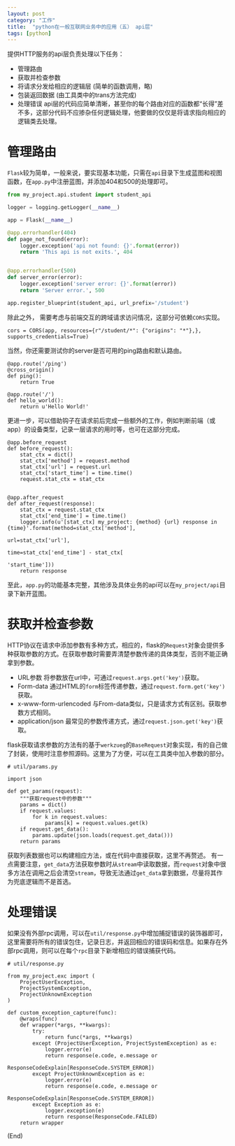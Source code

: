 ```yaml
---
layout: post
category: "工作"
title:  "python在一般互联网业务中的应用（五） api层"
tags: [python]
---
```


提供HTTP服务的api层负责处理以下任务：
- 管理路由
- 获取并检查参数
- 将请求分发给相应的逻辑层 (简单的函数调用，略)
- 包装返回数据 (由工具类中的trans方法完成)
- 处理错误
api层的代码应简单清晰，甚至你的每个路由对应的函数都“长得”差不多，这部分代码不应掺杂任何逻辑处理，他要做的仅仅是将请求指向相应的逻辑类去处理。

# 管理路由

`Flask`较为简单，一般来说，要实现基本功能，只需在`api`目录下生成蓝图和视图函数，在`app.py`中注册蓝图，并添加404和500的处理即可。

```Python
from my_project.api.student import student_api

logger = logging.getLogger(__name__)

app = Flask(__name__)

@app.errorhandler(404)
def page_not_found(error):
    logger.exception('api not found: {}'.format(error))
    return 'This api is not exits.', 404


@app.errorhandler(500)
def server_error(error):
    logger.exception('server error: {}'.format(error))
    return 'Server error.', 500

app.register_blueprint(student_api, url_prefix='/student')

```

除此之外， 需要考虑与前端交互的跨域请求访问情况，这部分可依赖`CORS`实现。

```
cors = CORS(app, resources={r"/student/*": {"origins": "*"},}, supports_credentials=True)
```

当然，你还需要测试你的server是否可用的ping路由和默认路由。

```
@app.route('/ping')
@cross_origin()
def ping():
    return True

@app.route('/')
def hello_world():
    return u'Hello World!'
```

更进一步，可以借助钩子在请求前后完成一些额外的工作，例如判断前端（或app）的设备类型，记录一层请求的用时等，也可在这部分完成。

```
@app.before_request
def before_request():
    stat_ctx = dict()
    stat_ctx['method'] = request.method
    stat_ctx['url'] = request.url
    stat_ctx['start_time'] = time.time()
    request.stat_ctx = stat_ctx


@app.after_request
def after_request(response):
    stat_ctx = request.stat_ctx
    stat_ctx['end_time'] = time.time()
    logger.info(u'[stat_ctx] my_project: {method} {url} response in {time}'.format(method=stat_ctx['method'],
                                                                                   url=stat_ctx['url'],
                                                                                   time=stat_ctx['end_time'] - stat_ctx[
                                                                                       'start_time']))
    return response
```

至此，`app.py`的功能基本完整，其他涉及具体业务的api可以在`my_project/api`目录下新开蓝图。

# 获取并检查参数

HTTP协议在请求中添加参数有多种方式，相应的，flask的`Request`对象会提供多种获取参数的方式。在获取参数时需要弄清楚参数传递的具体类型，否则不能正确拿到参数。

- URL参数 将参数放在url中，可通过`request.args.get('key')`获取。
- Form-data 通过HTML的`form`标签传递参数，通过`request.form.get('key')`获取。
- x-www-form-urlencoded 与From-data类似，只是请求方式有区别。获取参数方式相同。
- application/json 最常见的参数传递方式，通过`request.json.get('key')`获取。

flask获取请求参数的方法有的基于`werkzueg`的`BaseRequest`对象实现，有的自己做了封装，使用时注意参照源码。这里为了方便，可以在工具类中加入参数的部分。

```
# util/params.py

import json

def get_params(request):
    """获取request中的参数"""
    params = dict()
    if request.values:
        for k in request.values:
            params[k] = request.values.get(k)
    if request.get_data():
        params.update(json.loads(request.get_data()))
    return params
```

获取列表数据也可以构建相应方法，或在代码中直接获取，这里不再赘述。
有一点需要注意，`get_data`方法获取参数时从`stream`中读取数据，而`request`对象中很多方法在调用之后会清空`stream`，导致无法通过`get_data`拿到数据，尽量将其作为兜底逻辑而不是首选。

# 处理错误

如果没有外部rpc调用，可以在`util/response.py`中增加捕捉错误的装饰器即可，这里需要将所有的错误包住，记录日志，并返回相应的错误码和信息。如果存在外部rpc调用，则可以在每个`rpc`目录下新增相应的错误捕获代码。

```
# util/response.py

from my_project.exc import (
    ProjectUserException,
    ProjectSystemException,
    ProjectUnknownException
)

def custom_exception_capture(func):
    @wraps(func)
    def wrapper(*args, **kwargs):
        try:
            return func(*args, **kwargs)
        except (ProjectUserException, ProjectSystemException) as e:
            logger.error(e)
            return response(e.code, e.message or
                            ResponseCodeExplain[ResponseCode.SYSTEM_ERROR])
        except ProjectUnknownException as e:
            logger.error(e)
            return response(e.code, e.message or
                            ResponseCodeExplain[ResponseCode.SYSTEM_ERROR])
        except Exception as e:
            logger.exception(e)
            return response(ResponseCode.FAILED)
    return wrapper
```


(End)